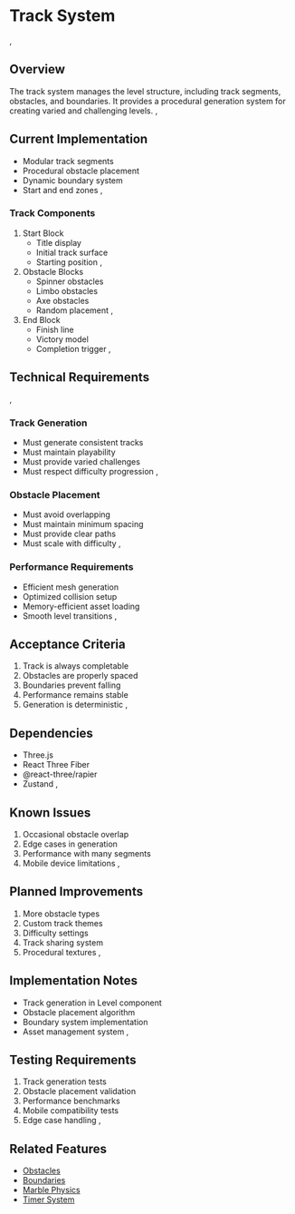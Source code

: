 # Track System
,
## Overview
The track system manages the level structure, including track segments, obstacles, and boundaries. It provides a procedural generation system for creating varied and challenging levels.
,
## Current Implementation
- Modular track segments
- Procedural obstacle placement
- Dynamic boundary system
- Start and end zones
,
### Track Components
1. Start Block
   - Title display
   - Initial track surface
   - Starting position
,
2. Obstacle Blocks
   - Spinner obstacles
   - Limbo obstacles
   - Axe obstacles
   - Random placement
,
3. End Block
   - Finish line
   - Victory model
   - Completion trigger
,
## Technical Requirements
,
### Track Generation
- Must generate consistent tracks
- Must maintain playability
- Must provide varied challenges
- Must respect difficulty progression
,
### Obstacle Placement
- Must avoid overlapping
- Must maintain minimum spacing
- Must provide clear paths
- Must scale with difficulty
,
### Performance Requirements
- Efficient mesh generation
- Optimized collision setup
- Memory-efficient asset loading
- Smooth level transitions
,
## Acceptance Criteria
1. Track is always completable
2. Obstacles are properly spaced
3. Boundaries prevent falling
4. Performance remains stable
5. Generation is deterministic
,
## Dependencies
- Three.js
- React Three Fiber
- @react-three/rapier
- Zustand
,
## Known Issues
1. Occasional obstacle overlap
2. Edge cases in generation
3. Performance with many segments
4. Mobile device limitations
,
## Planned Improvements
1. More obstacle types
2. Custom track themes
3. Difficulty settings
4. Track sharing system
5. Procedural textures
,
## Implementation Notes
- Track generation in Level component
- Obstacle placement algorithm
- Boundary system implementation
- Asset management system
,
## Testing Requirements
1. Track generation tests
2. Obstacle placement validation
3. Performance benchmarks
4. Mobile compatibility tests
5. Edge case handling
,
## Related Features
- [Obstacles](../level-design/obstacles.md)
- [Boundaries](../level-design/boundaries.md)
- [Marble Physics](./marble-physics.md)
- [Timer System](./timer.md) 